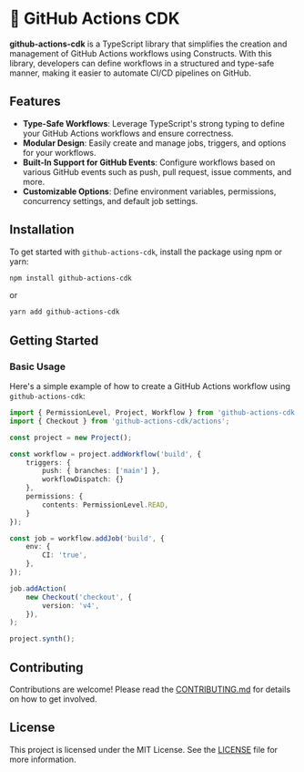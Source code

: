 # 🚧 GitHub Actions CDK

**github-actions-cdk** is a TypeScript library that simplifies the creation and management of GitHub Actions workflows using Constructs. With this library, developers can define workflows in a structured and type-safe manner, making it easier to automate CI/CD pipelines on GitHub.

## Features

- **Type-Safe Workflows**: Leverage TypeScript's strong typing to define your GitHub Actions workflows and ensure correctness.
- **Modular Design**: Easily create and manage jobs, triggers, and options for your workflows.
- **Built-In Support for GitHub Events**: Configure workflows based on various GitHub events such as push, pull request, issue comments, and more.
- **Customizable Options**: Define environment variables, permissions, concurrency settings, and default job settings.

## Installation

To get started with `github-actions-cdk`, install the package using npm or yarn:

```bash
npm install github-actions-cdk
```

or 

```bash
yarn add github-actions-cdk
```

## Getting Started

### Basic Usage

Here's a simple example of how to create a GitHub Actions workflow using `github-actions-cdk`:

```typescript
import { PermissionLevel, Project, Workflow } from 'github-actions-cdk';
import { Checkout } from 'github-actions-cdk/actions';

const project = new Project();

const workflow = project.addWorkflow('build', {
    triggers: {
        push: { branches: ['main'] },
        workflowDispatch: {}
    },
    permissions: {
        contents: PermissionLevel.READ,
    }
});

const job = workflow.addJob('build', {
	env: {
		CI: 'true',
	},
});

job.addAction(
	new Checkout('checkout', {
		version: 'v4',
	}),
);

project.synth();
```

## Contributing

Contributions are welcome! Please read the [CONTRIBUTING.md](./CONTRIBUTING.md) for details on how to get involved.

## License

This project is licensed under the MIT License. See the [LICENSE](./LICENCE.md) file for more information.
